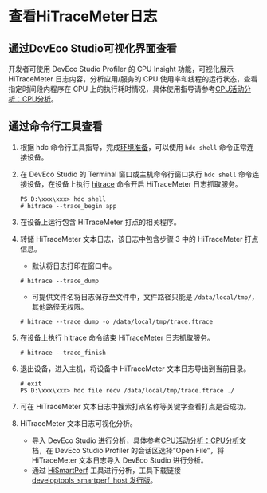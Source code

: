 # 查看HiTraceMeter日志

## 通过DevEco Studio可视化界面查看

开发者可使用 DevEco Studio Profiler 的 CPU Insight 功能，可视化展示 HiTraceMeter 日志内容，分析应用/服务的 CPU 使用率和线程的运行状态，查看指定时间段内程序在 CPU 上的执行耗时情况，具体使用指导请参考[CPU活动分析：CPU分析](https://developer.huawei.com/consumer/cn/doc/harmonyos-guides-V5/ide-insight-session-cpu-V5)。

## 通过命令行工具查看

1. 根据 hdc 命令行工具指导，完成[环境准备](hdc.md#环境准备)，可以使用 `hdc shell` 命令正常连接设备。

2. 在 DevEco Studio 的 Terminal 窗口或主机命令行窗口执行 `hdc shell` 命令连接设备，在设备上执行 [hitrace](hitrace.md) 命令开启 HiTraceMeter 日志抓取服务。

   ```shell
   PS D:\xxx\xxx> hdc shell
   # hitrace --trace_begin app
   ```

3. 在设备上运行包含 HiTraceMeter 打点的相关程序。

4. 转储 HiTraceMeter 文本日志，该日志中包含步骤 3 中的 HiTraceMeter 打点信息。

   - 默认将日志打印在窗口中。

   ```shell
   # hitrace --trace_dump
   ```

   - 可提供文件名将日志保存至文件中，文件路径只能是 `/data/local/tmp/`，其他路径无权限。

   ```shell
   # hitrace --trace_dump -o /data/local/tmp/trace.ftrace
   ```

5. 在设备上执行 hitrace 命令结束 HiTraceMeter 日志抓取服务。

   ```shell
   # hitrace --trace_finish
   ```

6. 退出设备，进入主机，将设备中 HiTraceMeter 文本日志导出到当前目录。

   ```shell
   # exit
   PS D:\xxx\xxx> hdc file recv /data/local/tmp/trace.ftrace ./
   ```

7. 可在 HiTraceMeter 文本日志中搜索打点名称等关键字查看打点是否成功。

8. HiTraceMeter 文本日志可视化分析。

   - 导入 DevEco Studio 进行分析，具体参考[CPU活动分析：CPU分析](https://developer.huawei.com/consumer/cn/doc/harmonyos-guides-V5/ide-insight-session-cpu-V5)文档，在 DevEco Studio Profiler 的会话区选择“Open File”，将 HiTraceMeter 文本日志导入 DevEco Studio 进行分析。
   - 通过 [HiSmartPerf](https://gitee.com/openharmony/developtools_smartperf_host) 工具进行分析，工具下载链接[developtools_smartperf_host 发行版](https://gitee.com/openharmony/developtools_smartperf_host/releases)。

